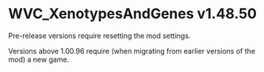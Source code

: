 # WVC_XenotypesAndGenes v1.48.50
 
Pre-release versions require resetting the mod settings.

Versions above 1.00.96 require (when migrating from earlier versions of the mod) a new game.